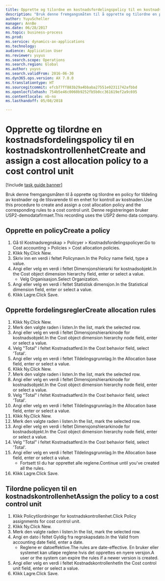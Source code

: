 ```yaml
--- 
title: Opprette og tilordne en kostnadsfordelingspolicy til en kostnadskontrollenhet
description: "Bruk denne fremgangsmåten til å opprette og tilordne en policy for tildeling av kostnader og de tilsvarende til en enhet for kontroll av kostnaden."
author: YuyuScheller
manager: AnnBe
ms.date: 06/28/2017
ms.topic: business-process
ms.prod: 
ms.service: dynamics-ax-applications
ms.technology: 
audience: Application User
ms.reviewer: yuyus
ms.search.scope: Operations
ms.search.region: Global
ms.author: yuyus
ms.search.validFrom: 2016-06-30
ms.dyn365.ops.version: AX 7.0.0
ms.translationtype: HT
ms.sourcegitcommit: efcb77ff883b29a4bbaba27551e02311742afbbd
ms.openlocfilehash: 754b5e46c0060b9252fb5b0cc361619ef2a9c695
ms.contentlocale: nb-no
ms.lasthandoff: 05/08/2018

---
```

# <a name="create-and-assign-a-cost-allocation-policy-to-a-cost-control-unit"></a><span data-ttu-id="03ec8-103">Opprette og tilordne en kostnadsfordelingspolicy til en kostnadskontrollenhet</span><span class="sxs-lookup"><span data-stu-id="03ec8-103">Create and assign a cost allocation policy to a cost control unit</span></span>

[!include [task guide banner](../../includes/task-guide-banner.md)]

<span data-ttu-id="03ec8-104">Bruk denne fremgangsmåten til å opprette og tilordne en policy for tildeling av kostnader og de tilsvarende til en enhet for kontroll av kostnaden.</span><span class="sxs-lookup"><span data-stu-id="03ec8-104">Use this procedure to create and assign a cost allocation policy and the corresponding rules to a cost control unit.</span></span> <span data-ttu-id="03ec8-105">Denne registreringen bruker USP2-demodatafirmaet.</span><span class="sxs-lookup"><span data-stu-id="03ec8-105">This recording uses the USP2 demo data company.</span></span>


## <a name="create-a-policy"></a><span data-ttu-id="03ec8-106">Opprette en policy</span><span class="sxs-lookup"><span data-stu-id="03ec8-106">Create a policy</span></span>
1. <span data-ttu-id="03ec8-107">Gå til Kostnadsregnskap > Policyer > Kostnadsfordelingspolicyer.</span><span class="sxs-lookup"><span data-stu-id="03ec8-107">Go to Cost accounting > Policies > Cost allocation policies.</span></span>
2. <span data-ttu-id="03ec8-108">Klikk Ny.</span><span class="sxs-lookup"><span data-stu-id="03ec8-108">Click New.</span></span>
3. <span data-ttu-id="03ec8-109">Skriv inn en verdi i feltet Policynavn.</span><span class="sxs-lookup"><span data-stu-id="03ec8-109">In the Policy name field, type a value.</span></span>
4. <span data-ttu-id="03ec8-110">Angi eller velg en verdi i feltet Dimensjonshierarki for kostnadsobjekt.</span><span class="sxs-lookup"><span data-stu-id="03ec8-110">In the Cost object dimension hierarchy field, enter or select a value.</span></span>
    * <span data-ttu-id="03ec8-111">Velg Organisasjon.</span><span class="sxs-lookup"><span data-stu-id="03ec8-111">Select Organization.</span></span>  
5. <span data-ttu-id="03ec8-112">Angi eller velg en verdi i feltet Statistisk dimensjon.</span><span class="sxs-lookup"><span data-stu-id="03ec8-112">In the Statistical dimension field, enter or select a value.</span></span>
6. <span data-ttu-id="03ec8-113">Klikk Lagre.</span><span class="sxs-lookup"><span data-stu-id="03ec8-113">Click Save.</span></span>

## <a name="create-allocation-rules"></a><span data-ttu-id="03ec8-114">Opprette fordelingsregler</span><span class="sxs-lookup"><span data-stu-id="03ec8-114">Create allocation rules</span></span>
1. <span data-ttu-id="03ec8-115">Klikk Ny.</span><span class="sxs-lookup"><span data-stu-id="03ec8-115">Click New.</span></span>
2. <span data-ttu-id="03ec8-116">Merk den valgte raden i listen.</span><span class="sxs-lookup"><span data-stu-id="03ec8-116">In the list, mark the selected row.</span></span>
3. <span data-ttu-id="03ec8-117">Angi eller velg en verdi i feltet Dimensjonshierarkinode for kostnadsobjekt.</span><span class="sxs-lookup"><span data-stu-id="03ec8-117">In the Cost object dimension hierarchy node field, enter or select a value.</span></span>
4. <span data-ttu-id="03ec8-118">Velg "Total" i feltet Kostnadsatferd.</span><span class="sxs-lookup"><span data-stu-id="03ec8-118">In the Cost behavior field, select 'Total'.</span></span>
5. <span data-ttu-id="03ec8-119">Angi eller velg en verdi i feltet Tildelingsgrunnlag.</span><span class="sxs-lookup"><span data-stu-id="03ec8-119">In the Allocation base field, enter or select a value.</span></span>
6. <span data-ttu-id="03ec8-120">Klikk Ny.</span><span class="sxs-lookup"><span data-stu-id="03ec8-120">Click New.</span></span>
7. <span data-ttu-id="03ec8-121">Merk den valgte raden i listen.</span><span class="sxs-lookup"><span data-stu-id="03ec8-121">In the list, mark the selected row.</span></span>
8. <span data-ttu-id="03ec8-122">Angi eller velg en verdi i feltet Dimensjonshierarkinode for kostnadsobjekt.</span><span class="sxs-lookup"><span data-stu-id="03ec8-122">In the Cost object dimension hierarchy node field, enter or select a value.</span></span>
9. <span data-ttu-id="03ec8-123">Velg "Total" i feltet Kostnadsatferd.</span><span class="sxs-lookup"><span data-stu-id="03ec8-123">In the Cost behavior field, select 'Total'.</span></span>
10. <span data-ttu-id="03ec8-124">Angi eller velg en verdi i feltet Tildelingsgrunnlag.</span><span class="sxs-lookup"><span data-stu-id="03ec8-124">In the Allocation base field, enter or select a value.</span></span>
11. <span data-ttu-id="03ec8-125">Klikk Ny.</span><span class="sxs-lookup"><span data-stu-id="03ec8-125">Click New.</span></span>
12. <span data-ttu-id="03ec8-126">Merk den valgte raden i listen.</span><span class="sxs-lookup"><span data-stu-id="03ec8-126">In the list, mark the selected row.</span></span>
13. <span data-ttu-id="03ec8-127">Angi eller velg en verdi i feltet Dimensjonshierarkinode for kostnadsobjekt.</span><span class="sxs-lookup"><span data-stu-id="03ec8-127">In the Cost object dimension hierarchy node field, enter or select a value.</span></span>
14. <span data-ttu-id="03ec8-128">Velg "Total" i feltet Kostnadsatferd.</span><span class="sxs-lookup"><span data-stu-id="03ec8-128">In the Cost behavior field, select 'Total'.</span></span>
15. <span data-ttu-id="03ec8-129">Angi eller velg en verdi i feltet Tildelingsgrunnlag.</span><span class="sxs-lookup"><span data-stu-id="03ec8-129">In the Allocation base field, enter or select a value.</span></span>
    * <span data-ttu-id="03ec8-130">Fortsett til du har opprettet alle reglene.</span><span class="sxs-lookup"><span data-stu-id="03ec8-130">Continue until you've created all the rules.</span></span>  
16. <span data-ttu-id="03ec8-131">Klikk Lagre.</span><span class="sxs-lookup"><span data-stu-id="03ec8-131">Click Save.</span></span>

## <a name="assign-the-policy-to-a-cost-control-unit"></a><span data-ttu-id="03ec8-132">Tilordne policyen til en kostnadskontrollenhet</span><span class="sxs-lookup"><span data-stu-id="03ec8-132">Assign the policy to a cost control unit</span></span>
1. <span data-ttu-id="03ec8-133">Klikk Policytilordninger for kostnadskontrollenhet.</span><span class="sxs-lookup"><span data-stu-id="03ec8-133">Click Policy assignments for cost control unit.</span></span>
2. <span data-ttu-id="03ec8-134">Klikk Ny.</span><span class="sxs-lookup"><span data-stu-id="03ec8-134">Click New.</span></span>
3. <span data-ttu-id="03ec8-135">Merk den valgte raden i listen.</span><span class="sxs-lookup"><span data-stu-id="03ec8-135">In the list, mark the selected row.</span></span>
4. <span data-ttu-id="03ec8-136">Angi en dato i feltet Gyldig fra regnskapsdato.</span><span class="sxs-lookup"><span data-stu-id="03ec8-136">In the Valid from accounting date field, enter a date.</span></span>
    * <span data-ttu-id="03ec8-137">Reglene er datoeffektive.</span><span class="sxs-lookup"><span data-stu-id="03ec8-137">The rules are date-effective.</span></span> <span data-ttu-id="03ec8-138">En bruker eller systemet kan utløpe reglene hvis det opprettes en nyere versjon.</span><span class="sxs-lookup"><span data-stu-id="03ec8-138">A user or the system can expire the rules if a newer version is created.</span></span>  
5. <span data-ttu-id="03ec8-139">Angi eller velg en verdi i feltet Kostnadskontrollenhet</span><span class="sxs-lookup"><span data-stu-id="03ec8-139">In the Cost control unit field, enter or select a value.</span></span>
6. <span data-ttu-id="03ec8-140">Klikk Lagre.</span><span class="sxs-lookup"><span data-stu-id="03ec8-140">Click Save.</span></span>


